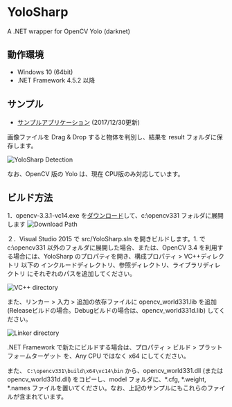 # YoloSharp
A .NET wrapper for OpenCV Yolo (darknet)

## 動作環境
- Windows 10 (64bit)
- .NET Framework 4.5.2 以降

## サンプル
- [サンプルアプリケーション](https://1drv.ms/f/s!AtVeMj_gKPtbpoUW41zX4dyXA32q2g) (2017/12/30更新)

画像ファイルを Drag & Drop すると物体を判別し、結果を result フォルダに保存します。

![YoloSharp Detection](https://user-images.githubusercontent.com/179872/34451961-7eae720c-ed78-11e7-96bf-baa5d0a3f835.png)

なお、OpenCV 版の Yolo は、現在 CPU版のみ対応しています。

## ビルド方法
1．opencv-3.3.1-vc14.exe を[ダウンロード](https://github.com/opencv/opencv/releases/tag/3.3.1)して、c:\opencv331 フォルダに展開します
![Download Path](https://user-images.githubusercontent.com/179872/34452126-a98376aa-ed7b-11e7-99ca-5a92502dff1b.png)

２．Visual Studio 2015 で src/YoloSharp.sln を開きビルドします。1. で c:\opencv331 以外のフォルダに展開した場合、または、OpenCV 3.4 を利用する場合には、YoloSharp のプロパティを開き、構成プロパティ > VC++ディレクトリ 以下の インクルードディレクトリ、参照ディレクトリ、ライブラリディレクトリ にそれぞれのパスを追加してください。

![VC++ directory](https://user-images.githubusercontent.com/179872/34452166-affe4734-ed7c-11e7-8b53-1d0bbf4f1fad.png)

また、リンカー > 入力 > 追加の依存ファイルに opencv_world331.lib を追加 (Releaseビルドの場合。Debugビルドの場合は、opencv_world331d.lib) してください。

![Linker directory](https://user-images.githubusercontent.com/179872/34452204-9ba7ab44-ed7d-11e7-9c7b-60ff8c5c889c.png)

.NET Framework で新たにビルドする場合は、プロパティ > ビルド > プラットフォームターゲット を、Any CPU ではなく x64 にしてください。

また、
```C:\opencv331\build\x64\vc14\bin``` から、opencv_world331.dll (または opencv_world331d.dll) をコピーし、model フォルダに、*.cfg, *.weight, *.names ファイルを置いてください。なお、上記のサンプルにもこれらのファイルが含まれています。